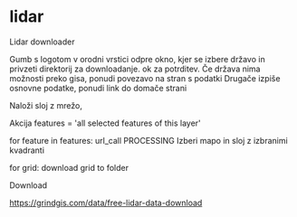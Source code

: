 # lidar
Lidar downloader


Gumb s logotom v orodni vrstici odpre okno, kjer se izbere državo in privzeti direktorij za downloadanje. ok za potrditev.
Če država nima možnosti preko gisa, ponudi povezavo na stran s podatki
Drugače izpiše osnovne podatke, ponudi link do domače strani

Naloži sloj z mrežo, 

Akcija
features = 'all selected features of this layer'

for feature in features:
  url_call
PROCESSING
Izberi mapo in sloj z izbranimi kvadranti

for grid:
  download grid to folder


Download

https://grindgis.com/data/free-lidar-data-download
